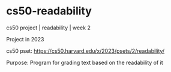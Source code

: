# cs50-readability
cs50 project | readability | week 2

Project in 2023 

cs50 pset:
https://cs50.harvard.edu/x/2023/psets/2/readability/

Purpose:
Program for grading text based on the readability of it
